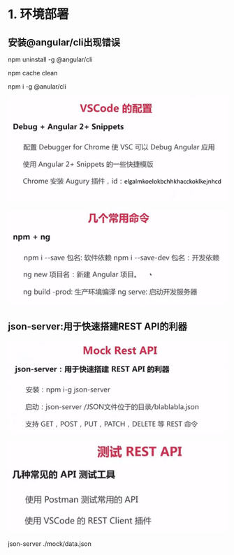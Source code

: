 # 1. 环境部署

## 安装@angular/cli出现错误

npm uninstall -g @angular/cli

npm cache clean

npm i -g @anular/cli

![](../.gitbook/assets/360截图20171026105525098.jpg)

![](../.gitbook/assets/360截图20171026105726627.jpg)

## json-server:用于快速搭建REST API的利器

![](../.gitbook/assets/360截图20171025234109870.jpg)

![](../.gitbook/assets/360截图20171025234454284.jpg)

json-server ./mock/data.json

